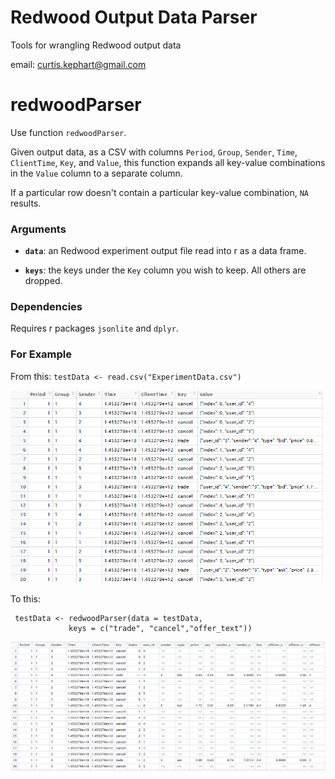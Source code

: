 # Redwood Output Data Parser
Tools for wrangling Redwood output data

email: curtis.kephart@gmail.com

# redwoodParser

Use function `redwoodParser`. 

Given output data, as a CSV with columns `Period`,	`Group`,	`Sender`,	`Time`,	`ClientTime`, `Key`, and `Value`,
this function expands all key-value combinations in the `Value` column to a separate column. 

If a particular row doesn't contain a particular key-value combination, `NA` results. 


### Arguments

- **`data`**: an Redwood experiment output file read into r as a data frame.

- **`keys`**: the keys under the `Key` column you wish to keep. All others are dropped. 


### Dependencies 

Requires  r packages `jsonlite` and `dplyr`.

### For Example

From this: `testData <- read.csv("ExperimentData.csv")`

![](figs/ExStart.png)


To this: 

```{r}
 testData <- redwoodParser(data = testData,
             keys = c("trade", "cancel","offer_text"))
```
![](figs/ExResult.png)
